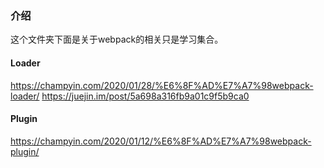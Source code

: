 ### 介绍
这个文件夹下面是关于webpack的相关只是学习集合。


#### Loader
https://champyin.com/2020/01/28/%E6%8F%AD%E7%A7%98webpack-loader/
https://juejin.im/post/5a698a316fb9a01c9f5b9ca0

#### Plugin
https://champyin.com/2020/01/12/%E6%8F%AD%E7%A7%98webpack-plugin/